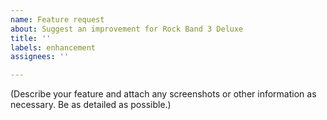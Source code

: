 ```yaml
---
name: Feature request
about: Suggest an improvement for Rock Band 3 Deluxe
title: ''
labels: enhancement
assignees: ''

---
```


(Describe your feature and attach any screenshots or other information as necessary. Be as detailed as possible.)
